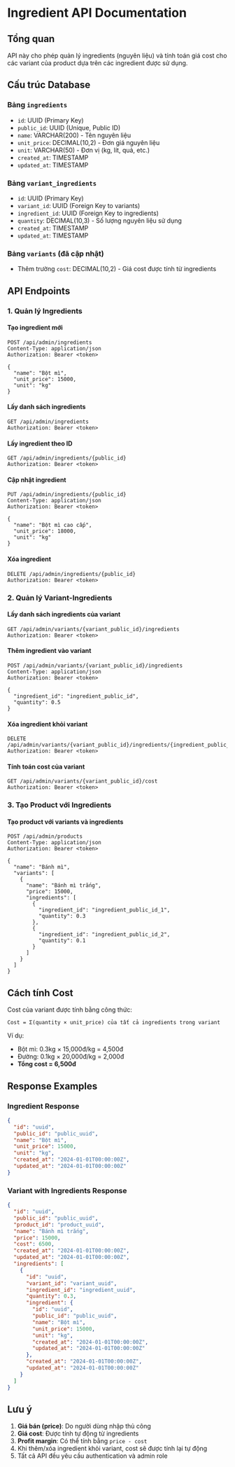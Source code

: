 # Ingredient API Documentation

## Tổng quan

API này cho phép quản lý ingredients (nguyên liệu) và tính toán giá cost cho các variant của product dựa trên các ingredient được sử dụng.

## Cấu trúc Database

### Bảng `ingredients`

- `id`: UUID (Primary Key)
- `public_id`: UUID (Unique, Public ID)
- `name`: VARCHAR(200) - Tên nguyên liệu
- `unit_price`: DECIMAL(10,2) - Đơn giá nguyên liệu
- `unit`: VARCHAR(50) - Đơn vị (kg, lít, quả, etc.)
- `created_at`: TIMESTAMP
- `updated_at`: TIMESTAMP

### Bảng `variant_ingredients`

- `id`: UUID (Primary Key)
- `variant_id`: UUID (Foreign Key to variants)
- `ingredient_id`: UUID (Foreign Key to ingredients)
- `quantity`: DECIMAL(10,3) - Số lượng nguyên liệu sử dụng
- `created_at`: TIMESTAMP
- `updated_at`: TIMESTAMP

### Bảng `variants` (đã cập nhật)

- Thêm trường `cost`: DECIMAL(10,2) - Giá cost được tính từ ingredients

## API Endpoints

### 1. Quản lý Ingredients

#### Tạo ingredient mới

```http
POST /api/admin/ingredients
Content-Type: application/json
Authorization: Bearer <token>

{
  "name": "Bột mì",
  "unit_price": 15000,
  "unit": "kg"
}
```

#### Lấy danh sách ingredients

```http
GET /api/admin/ingredients
Authorization: Bearer <token>
```

#### Lấy ingredient theo ID

```http
GET /api/admin/ingredients/{public_id}
Authorization: Bearer <token>
```

#### Cập nhật ingredient

```http
PUT /api/admin/ingredients/{public_id}
Content-Type: application/json
Authorization: Bearer <token>

{
  "name": "Bột mì cao cấp",
  "unit_price": 18000,
  "unit": "kg"
}
```

#### Xóa ingredient

```http
DELETE /api/admin/ingredients/{public_id}
Authorization: Bearer <token>
```

### 2. Quản lý Variant-Ingredients

#### Lấy danh sách ingredients của variant

```http
GET /api/admin/variants/{variant_public_id}/ingredients
Authorization: Bearer <token>
```

#### Thêm ingredient vào variant

```http
POST /api/admin/variants/{variant_public_id}/ingredients
Content-Type: application/json
Authorization: Bearer <token>

{
  "ingredient_id": "ingredient_public_id",
  "quantity": 0.5
}
```

#### Xóa ingredient khỏi variant

```http
DELETE /api/admin/variants/{variant_public_id}/ingredients/{ingredient_public_id}
Authorization: Bearer <token>
```

#### Tính toán cost của variant

```http
GET /api/admin/variants/{variant_public_id}/cost
Authorization: Bearer <token>
```

### 3. Tạo Product với Ingredients

#### Tạo product với variants và ingredients

```http
POST /api/admin/products
Content-Type: application/json
Authorization: Bearer <token>

{
  "name": "Bánh mì",
  "variants": [
    {
      "name": "Bánh mì trắng",
      "price": 15000,
      "ingredients": [
        {
          "ingredient_id": "ingredient_public_id_1",
          "quantity": 0.3
        },
        {
          "ingredient_id": "ingredient_public_id_2",
          "quantity": 0.1
        }
      ]
    }
  ]
}
```

## Cách tính Cost

Cost của variant được tính bằng công thức:

```
Cost = Σ(quantity × unit_price) của tất cả ingredients trong variant
```

Ví dụ:

- Bột mì: 0.3kg × 15,000đ/kg = 4,500đ
- Đường: 0.1kg × 20,000đ/kg = 2,000đ
- **Tổng cost = 6,500đ**

## Response Examples

### Ingredient Response

```json
{
  "id": "uuid",
  "public_id": "public_uuid",
  "name": "Bột mì",
  "unit_price": 15000,
  "unit": "kg",
  "created_at": "2024-01-01T00:00:00Z",
  "updated_at": "2024-01-01T00:00:00Z"
}
```

### Variant with Ingredients Response

```json
{
  "id": "uuid",
  "public_id": "public_uuid",
  "product_id": "product_uuid",
  "name": "Bánh mì trắng",
  "price": 15000,
  "cost": 6500,
  "created_at": "2024-01-01T00:00:00Z",
  "updated_at": "2024-01-01T00:00:00Z",
  "ingredients": [
    {
      "id": "uuid",
      "variant_id": "variant_uuid",
      "ingredient_id": "ingredient_uuid",
      "quantity": 0.3,
      "ingredient": {
        "id": "uuid",
        "public_id": "public_uuid",
        "name": "Bột mì",
        "unit_price": 15000,
        "unit": "kg",
        "created_at": "2024-01-01T00:00:00Z",
        "updated_at": "2024-01-01T00:00:00Z"
      },
      "created_at": "2024-01-01T00:00:00Z",
      "updated_at": "2024-01-01T00:00:00Z"
    }
  ]
}
```

## Lưu ý

1. **Giá bán (price)**: Do người dùng nhập thủ công
2. **Giá cost**: Được tính tự động từ ingredients
3. **Profit margin**: Có thể tính bằng `price - cost`
4. Khi thêm/xóa ingredient khỏi variant, cost sẽ được tính lại tự động
5. Tất cả API đều yêu cầu authentication và admin role
